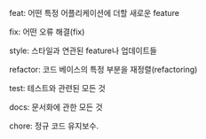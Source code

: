 feat: 어떤 특정 어플리케이션에 더할 새로운 feature

fix: 어떤 오류 해결(fix)

style: 스타일과 연관된 feature나 업데이트들

refactor: 코드 베이스의 특정 부분을 재정렬(refactoring)

test: 테스트와 관련된 모든 것

docs: 문서화에 관한 모든 것

chore: 정규 코드 유지보수.
